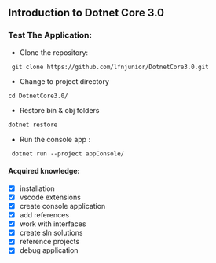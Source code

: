 ## Introduction to Dotnet Core 3.0

### Test The Application:

- Clone the repository:
```
 git clone https://github.com/lfnjunior/DotnetCore3.0.git
```
- Change to project directory
```
cd DotnetCore3.0/
```

- Restore bin & obj folders
```
dotnet restore
```
- Run the console app :
```
 dotnet run --project appConsole/
```

#### Acquired knowledge:

- [X] installation
- [X] vscode extensions
- [X] create console application
- [X] add references
- [X] work with interfaces
- [X] create sln solutions
- [X] reference projects
- [X] debug application
